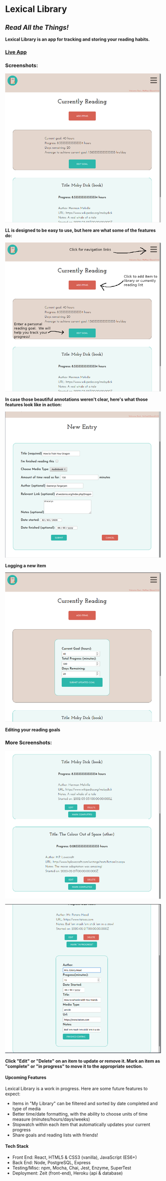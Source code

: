 # Lexical Library
## *Read All the Things!*

**Lexical Library is an app for tracking and storing your reading habits.**

### [Live App](https://lexical-library.bladeboles.now.sh/) 



### Screenshots:

![Currently Reading View](./src/assets/CurrentlyReadingScreenshot.png)
  
    
**LL is designed to be easy to use, but here are what some of the features do:**
  

![Annotated Currently Reading View](./src/assets/CurrentlyReadingHelp.png)
  


**In case those beautiful annotations weren't clear, here's what those features look like in action:**
  

![New Entry View](./src/assets/NewEntryScreenshot.png)
  
**Logging a new item**
  

![Editing Goals View](./src/assets/EditingGoalsScreenshot.png)
  

**Editing your reading goals**

### More Screenshots:
  

![Two Item View](./src/assets/TwoItemsScreenshot.png)
  
  

![Edit Item View](./src/assets/EditItemScreenshot.png)
  

**Click "Edit" or "Delete" on an item to update or remove it. Mark an item as "complete" or "in progress" to move it to the appropriate section.**
  
  
#### Upcoming Features

Lexical Library is a work in progress.  Here are some future features to expect:

* Items in "My Library" can be filtered and sorted by date completed and type of media
* Better time/date formatting, with the ability to choose units of time measure (minutes/hours/days/weeks)
* Stopwatch within each item that automatically updates your current progress
* Share goals and reading lists with friends!

#### Tech Stack
* Front End:  React, HTML5 & CSS3 (vanilla), JavaScript (ES6+)
* Back End: Node, PostgreSQL, Express
* Testing/Misc: npm, Mocha, Chai, Jest, Enzyme, SuperTest
* Deployment: Zeit (front-end), Heroku (api & database)

















